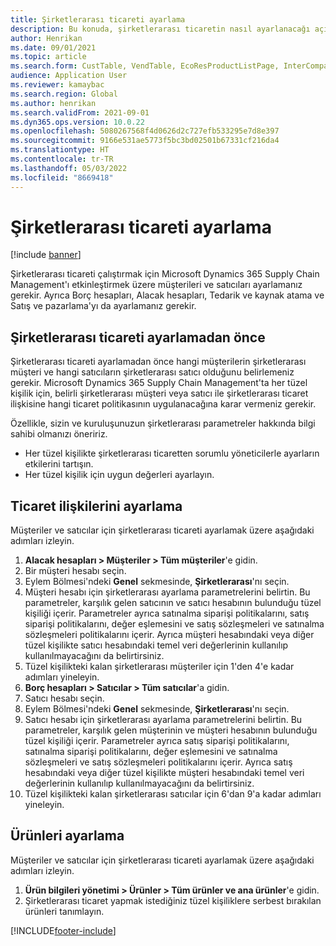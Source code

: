 ```yaml
---
title: Şirketlerarası ticareti ayarlama
description: Bu konuda, şirketlerarası ticaretin nasıl ayarlanacağı açıklanmaktadır
author: Henrikan
ms.date: 09/01/2021
ms.topic: article
ms.search.form: CustTable, VendTable, EcoResProductListPage, InterCompanyTradingRelationSetupCustomer
audience: Application User
ms.reviewer: kamaybac
ms.search.region: Global
ms.author: henrikan
ms.search.validFrom: 2021-09-01
ms.dyn365.ops.version: 10.0.22
ms.openlocfilehash: 5080267568f4d0626d2c727efb533295e7d8e397
ms.sourcegitcommit: 9166e531ae5773f5bc3bd02501b67331cf216da4
ms.translationtype: HT
ms.contentlocale: tr-TR
ms.lasthandoff: 05/03/2022
ms.locfileid: "8669418"
---
```

# <a name="set-up-intercompany-trade"></a>Şirketlerarası ticareti ayarlama

[!include [banner](../../includes/banner.md)]

Şirketlerarası ticareti çalıştırmak için Microsoft Dynamics 365 Supply Chain Management'ı etkinleştirmek üzere müşterileri ve satıcıları ayarlamanız gerekir. Ayrıca Borç hesapları, Alacak hesapları, Tedarik ve kaynak atama ve Satış ve pazarlama'yı da ayarlamanız gerekir.

## <a name="before-you-set-up-intercompany-trade"></a>Şirketlerarası ticareti ayarlamadan önce

Şirketlerarası ticareti ayarlamadan önce hangi müşterilerin şirketlerarası müşteri ve hangi satıcıların şirketlerarası satıcı olduğunu belirlemeniz gerekir. Microsoft Dynamics 365 Supply Chain Management'ta her tüzel kişilik için, belirli şirketlerarası müşteri veya satıcı ile şirketlerarası ticaret ilişkisine hangi ticaret politikasının uygulanacağına karar vermeniz gerekir.

Özellikle, sizin ve kuruluşunuzun şirketlerarası parametreler hakkında bilgi sahibi olmanızı öneririz.

- Her tüzel kişilikte şirketlerarası ticaretten sorumlu yöneticilerle ayarların etkilerini tartışın.
- Her tüzel kişilik için uygun değerleri ayarlayın.

## <a name="set-up-trading-relations"></a>Ticaret ilişkilerini ayarlama

Müşteriler ve satıcılar için şirketlerarası ticareti ayarlamak üzere aşağıdaki adımları izleyin.

1. **Alacak hesapları \> Müşteriler \> Tüm müşteriler**'e gidin.
1. Bir müşteri hesabı seçin.
1. Eylem Bölmesi'ndeki **Genel** sekmesinde, **Şirketlerarası**'nı seçin.
1. Müşteri hesabı için şirketlerarası ayarlama parametrelerini belirtin. Bu parametreler, karşılık gelen satıcının ve satıcı hesabının bulunduğu tüzel kişiliği içerir. Parametreler ayrıca satınalma siparişi politikalarını, satış siparişi politikalarını, değer eşlemesini ve satış sözleşmeleri ve satınalma sözleşmeleri politikalarını içerir. Ayrıca müşteri hesabındaki veya diğer tüzel kişilikte satıcı hesabındaki temel veri değerlerinin kullanılıp kullanılmayacağını da belirtirsiniz.
1. Tüzel kişilikteki kalan şirketlerarası müşteriler için 1'den 4'e kadar adımları yineleyin.
1. **Borç hesapları \> Satıcılar \> Tüm satıcılar**'a gidin.
1. Satıcı hesabı seçin.
1. Eylem Bölmesi'ndeki **Genel** sekmesinde, **Şirketlerarası**'nı seçin.
1. Satıcı hesabı için şirketlerarası ayarlama parametrelerini belirtin. Bu parametreler, karşılık gelen müşterinin ve müşteri hesabının bulunduğu tüzel kişiliği içerir. Parametreler ayrıca satış siparişi politikalarını, satınalma siparişi politikalarını, değer eşlemesini ve satınalma sözleşmeleri ve satış sözleşmeleri politikalarını içerir. Ayrıca satış hesabındaki veya diğer tüzel kişilikte müşteri hesabındaki temel veri değerlerinin kullanılıp kullanılmayacağını da belirtirsiniz.
1. Tüzel kişilikteki kalan şirketlerarası satıcılar için 6'dan 9'a kadar adımları yineleyin.

## <a name="set-up-products"></a>Ürünleri ayarlama

Müşteriler ve satıcılar için şirketlerarası ticareti ayarlamak üzere aşağıdaki adımları izleyin.

1. **Ürün bilgileri yönetimi \> Ürünler \> Tüm ürünler ve ana ürünler**'e gidin.
1. Şirketlerarası ticaret yapmak istediğiniz tüzel kişiliklere serbest bırakılan ürünleri tanımlayın.

[!INCLUDE[footer-include](../../includes/footer-banner.md)]
